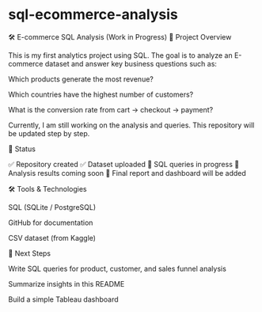 # sql-ecommerce-analysis
🛠️ E-commerce SQL Analysis (Work in Progress)
📌 Project Overview

This is my first analytics project using SQL.
The goal is to analyze an E-commerce dataset and answer key business questions such as:

Which products generate the most revenue?

Which countries have the highest number of customers?

What is the conversion rate from cart → checkout → payment?

Currently, I am still working on the analysis and queries. This repository will be updated step by step.

🚧 Status

✅ Repository created
✅ Dataset uploaded
🔄 SQL queries in progress
🔄 Analysis results coming soon
🔄 Final report and dashboard will be added

🛠️ Tools & Technologies

SQL (SQLite / PostgreSQL)

GitHub for documentation

CSV dataset (from Kaggle)

📂 Next Steps

Write SQL queries for product, customer, and sales funnel analysis

Summarize insights in this README

Build a simple Tableau dashboard
